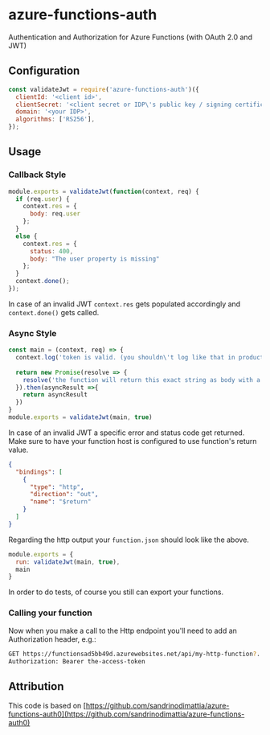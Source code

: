 # azure-functions-auth
Authentication and Authorization for Azure Functions (with OAuth 2.0 and JWT)

## Configuration

```js
const validateJwt = require('azure-functions-auth')({
  clientId: '<client id>',
  clientSecret: '<client secret or IDP\'s public key / signing certificate>',
  domain: '<your IDP>',
  algorithms: ['RS256'],
});
```

## Usage
### Callback Style
```js
module.exports = validateJwt(function(context, req) {
  if (req.user) {
    context.res = {
      body: req.user
    };
  }
  else {
    context.res = {
      status: 400,
      body: "The user property is missing"
    };
  }
  context.done();
});
```
In case of an invalid JWT `context.res` gets populated accordingly and `context.done()` gets called.

### Async Style
```js
const main = (context, req) => {
  context.log('token is valid. (you shouldn\'t log like that in production code)')
  
  return new Promise(resolve => {
    resolve('the function will return this exact string as body with a status code of 200')
  }).then(asyncResult =>{
    return asyncResult
  })
}
module.exports = validateJwt(main, true)
```
In case of an invalid JWT a specific error and status code get returned. Make sure to have your function host is configured to use function's return value.

```json
{
  "bindings": [
    {
      "type": "http",
      "direction": "out",
      "name": "$return"
    }
  ]
}
```
Regarding the http output your `function.json` should look like the above.

```js
module.exports = {
  run: validateJwt(main, true),
  main
}
```
In order to do tests, of course you still can export your functions.

### Calling your function

Now when you make a call to the Http endpoint you'll need to add an Authorization header, e.g.:

```bash
GET https://functionsad5bb49d.azurewebsites.net/api/my-http-function?...
Authorization: Bearer the-access-token
```

## Attribution

This code is based on [https://github.com/sandrinodimattia/azure-functions-auth0](https://github.com/sandrinodimattia/azure-functions-auth0)